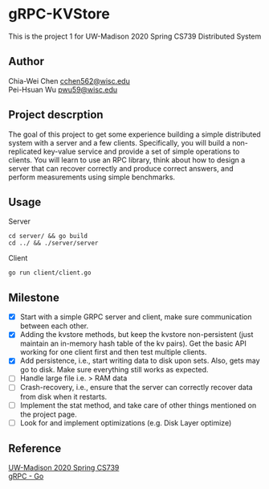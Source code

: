 # gRPC-KVStore
This is the project 1 for UW-Madison 2020 Spring CS739 Distributed System

## Author
Chia-Wei Chen cchen562@wisc.edu <br>
Pei-Hsuan Wu  pwu59@wisc.edu

## Project descrption
The goal of this project to get some experience building a simple distributed system with a server and a few clients. Specifically, you will build a non-replicated key-value service and provide a set of simple operations to clients. You will learn to use an RPC library, think about how to design a server that can recover correctly and produce correct answers, and perform measurements using simple benchmarks.

## Usage
Server
```
cd server/ && go build
cd ../ && ./server/server
```
Client
```
go run client/client.go
```

## Milestone
- [x] Start with a simple GRPC server and client, make sure communication between each other.
- [x] Adding the kvstore methods, but keep the kvstore non-persistent (just maintain an in-memory hash table of the kv pairs). Get the basic API working for one client first and then test multiple clients.
- [x] Add persistence, i.e., start writing data to disk upon sets. Also, gets may go to disk. Make sure everything still works as expected.
- [ ] Handle large file i.e. > RAM data
- [ ] Crash-recovery, i.e., ensure that the server can correctly recover data from disk when it restarts.
- [ ] Implement the stat method, and take care of other things mentioned on the project page.
- [ ] Look for and implement optimizations (e.g. Disk Layer optimize)

## Reference
[UW-Madison 2020 Spring CS739](http://pages.cs.wisc.edu/~ra/Classes/739-sp20/index.html) <br>
[gRPC - Go](https://grpc.io/docs/quickstart/go/)

